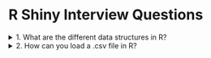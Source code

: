 # R Shiny Interview Questions 

<details>
<summary> 1. What are the different data structures in R?  </summary>
<br/>

Broadly speaking these are Data Structures available in R:
* Vector - A vector is a sequence of data elements of the same basic type. Members in a vector are called components.
* List	- Lists are the R objects which contain elements of different types like − numbers, strings, vectors or another list inside it.
* Matrix - A matrix is a two-dimensional data structure. Matrices are used to bind vectors from the same length.  All the elements of a matrix must be of the same type (numeric, logical, character, complex).
* Dataframe - A data frame is more generic than a matrix, i.e different columns can have different data types (numeric, character, logical, etc). It combines features of matrices and lists like a rectangular list.
  
---
</details>

<details>
<summary> 2. How can you load a .csv file in R?  </summary>
<br/>

```r
house<-read.csv("C:/Users/User/Desktop/data.csv")
```
  
---
</details>

